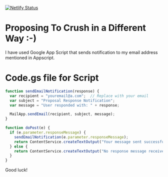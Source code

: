 [![Netlify Status](https://api.netlify.com/api/v1/badges/d45c86b5-c6e0-4b6b-9b08-0a512a310694/deploy-status)](https://app.netlify.com/sites/hicrush/deploys)
# Proposing To Crush in a Different Way :-)

I have used Google App Script that sends notification to my email address mentioned in Appscript.

# Code.gs file for Script
```js
function sendEmailNotification(response) {
  var recipient = "youremail@a.com";  // Replace with your email
  var subject = "Proposal Response Notification";
  var message = "User responded with: " + response;

  MailApp.sendEmail(recipient, subject, message);
}

function doPost(e) {
  if (e.parameter.responseMessage) {
    sendEmailNotification(e.parameter.responseMessage);
    return ContentService.createTextOutput("Your message sent successfully to me :)");
  } else {
    return ContentService.createTextOutput("No response message received.");
  }
}

```
Good luck!

